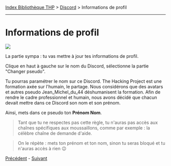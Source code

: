 [Index Bibliothèque THP](https://github.com/TheHackingProject/bibliotheque-THP) > [Discord](https://github.com/TheHackingProject/bibliotheque-THP/blob/master/sommaires/tuto_discord.md) > Informations de profil

___

# Informations de profil

![](https://i.imgur.com/j6LKMaP.png)

La partie sympa : tu vas mettre à jour tes informations de profil. 

Clique en haut à gauche sur le nom du Discord, sélectionne la partie "Changer pseudo".

Tu pourras paramétrer le nom sur ce Discord. The Hacking Project est une formation axée sur l'humain, le partage. Nous considérons que des avatars et autres pseudo Jean_Michel_du_44 déshumanisent la formation. Afin de rendre le cadre professionnel et humain, nous avons décidé que chacun devait mettre dans ce Discord son nom et son prénom.

Ainsi, mets dans ce pseudo ton **Prénom Nom**.

>Tant que tu ne respectes pas cette règle, tu n'auras pas accès aux chaînes spécifiques aux moussaillons, comme par exemple : la célèbre chaîne de demande d'aide.

>On le répète : mets ton prénom et ton nom, sinon tu seras bloqué et tu n'auras accès à rien 😉


[Précédent](https://github.com/TheHackingProject/bibliotheque-THP/blob/master/tuto_discord/role_presentation_en_cours_et_profil_non_complet.md) - [Suivant](https://github.com/TheHackingProject/bibliotheque-THP/blob/master/tuto_discord/photo_de_profil.md)